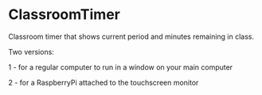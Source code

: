 # ClassroomTimer
 Classroom timer that shows current period and minutes remaining in class.
 
 Two versions:
 
   1 - for a regular computer to run in a window on your main computer
  
   2 - for a RaspberryPi attached to the touchscreen monitor
